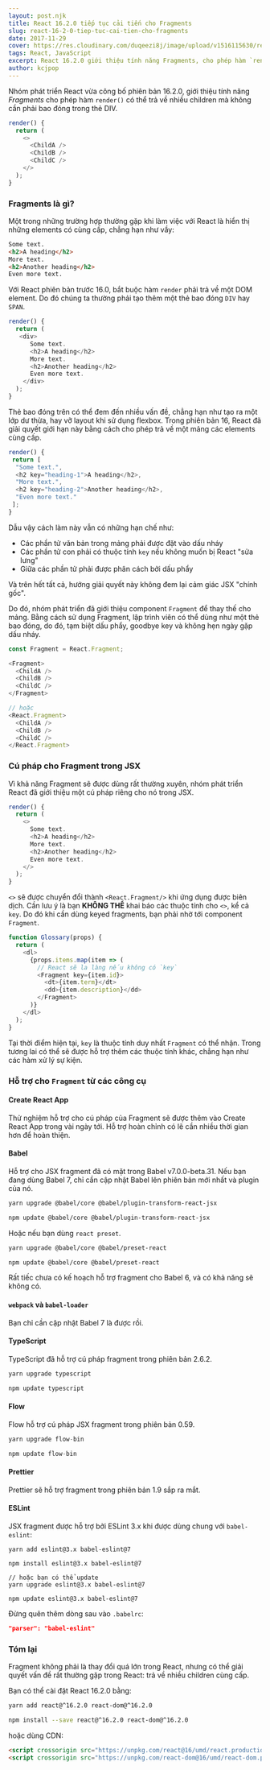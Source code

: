 ```yaml
---
layout: post.njk
title: React 16.2.0 tiếp tục cải tiến cho Fragments
slug: react-16-2-0-tiep-tuc-cai-tien-cho-fragments
date: 2017-11-29
cover: https://res.cloudinary.com/duqeezi8j/image/upload/v1516115630/react_paduom.png
tags: React, JavaScript
excerpt: React 16.2.0 giới thiệu tính năng Fragments, cho phép hàm `render()` trả về nhiều children cùng cấp mà không cần dùng mảng hay thẻ DIV dư thừa.
author: kcjpop
---
```


Nhóm phát triển React vừa công bố phiên bản 16.2.0, giới thiệu tính năng _Fragments_ cho phép hàm `render()` có thể trả về nhiều children mà không cần phải bao đóng trong thẻ DIV.

```javascript
render() {
  return (
    <>
      <ChildA />
      <ChildB />
      <ChildC />
    </>
  );
}
```

### Fragments là gì?

Một trong những trường hợp thường gặp khi làm việc với React là hiển thị những elements có cùng cấp, chẳng hạn như vầy:

```html
Some text.
<h2>A heading</h2>
More text.
<h2>Another heading</h2>
Even more text.
```

Với React phiên bản trước 16.0, bắt buộc hàm `render` phải trả về một DOM element. Do đó chúng ta thường phải tạo thêm một thẻ bao đóng `DIV` hay `SPAN`.

```javascript
render() {
  return (
   <div>
      Some text.
      <h2>A heading</h2>
      More text.
      <h2>Another heading</h2>
      Even more text.
    </div>
  );
}
```

Thẻ bao đóng trên có thể đem đến nhiều vấn đề, chẳng hạn như tạo ra một lớp dư thừa, hay vỡ layout khi sử dụng flexbox. Trong phiên bản 16, React đã giải quyết giới hạn này bằng cách cho phép trả về một mảng các elements cùng cấp.

```javascript
render() {
 return [
  "Some text.",
  <h2 key="heading-1">A heading</h2>,
  "More text.",
  <h2 key="heading-2">Another heading</h2>,
  "Even more text."
 ];
}
```

Dẫu vậy cách làm này vẫn có những hạn chế như:

- Các phần tử văn bản trong mảng phải được đặt vào dấu nháy
- Các phần tử con phải có thuộc tính `key` nếu không muốn bị React "sửa lưng"
- Giữa các phần tử phải được phân cách bởi dấu phẩy

Và trên hết tất cả, hướng giải quyết này không đem lại cảm giác JSX "chính gốc".

Do đó, nhóm phát triển đã giới thiệu component `Fragment` để thay thế cho mảng. Bằng cách sử dụng Fragment, lập trình viên có thể dùng như một thẻ bao đóng, do đó, tạm biệt dấu phẩy, goodbye key và không hẹn ngày gặp dấu nháy.

```javascript
const Fragment = React.Fragment;

<Fragment>
  <ChildA />
  <ChildB />
  <ChildC />
</Fragment>

// hoặc
<React.Fragment>
  <ChildA />
  <ChildB />
  <ChildC />
</React.Fragment>
```

### Cú pháp cho Fragment trong JSX

Vì khả năng Fragment sẽ được dùng rất thường xuyên, nhóm phát triển React đã giới thiệu một cú pháp riêng cho nó trong JSX.

```javascript
render() {
  return (
    <>
      Some text.
      <h2>A heading</h2>
      More text.
      <h2>Another heading</h2>
      Even more text.
    </>
  );
}
```

`<>` sẽ được chuyển đổi thành `<React.Fragment/>` khi ứng dụng được biên dịch. Cần lưu ý là bạn **KHÔNG THỂ** khai báo các thuộc tính cho `<>`, kể cả `key`. Do đó khi cần dùng keyed fragments, bạn phải nhờ tới component `Fragment`.

```javascript
function Glossary(props) {
  return (
    <dl>
      {props.items.map(item => (
        // React sẽ la làng nếu không có `key`
        <Fragment key={item.id}>
          <dt>{item.term}</dt>
          <dd>{item.description}</dd>
        </Fragment>
      )}
    </dl>
  );
}
```

Tại thời điểm hiện tại, `key` là thuộc tính duy nhất `Fragment` có thể nhận. Trong tương lai có thể sẽ được hỗ trợ thêm các thuộc tính khác, chẳng hạn như các hàm xử lý sự kiện.

### Hỗ trợ cho `Fragment` từ các công cụ

#### Create React App

Thử nghiệm hỗ trợ cho cú pháp của Fragment sẽ được thêm vào Create React App trong vài ngày tới. Hỗ trợ hoàn chỉnh có lẽ cần nhiều thời gian hơn để hoàn thiện.

#### Babel

Hỗ trợ cho JSX fragment đã có mặt trong Babel v7.0.0-beta.31. Nếu bạn đang dùng Babel 7, chỉ cần cập nhật Babel lên phiên bản mới nhất và plugin của nó.

```bash
yarn upgrade @babel/core @babel/plugin-transform-react-jsx

npm update @babel/core @babel/plugin-transform-react-jsx
```

Hoặc nếu bạn dùng `react preset`.

```bash
yarn upgrade @babel/core @babel/preset-react

npm update @babel/core @babel/preset-react
```

Rất tiếc chưa có kế hoạch hỗ trợ fragment cho Babel 6, và có khả năng sẽ không có.

#### `webpack` và `babel-loader`

Bạn chỉ cần cập nhật Babel 7 là được rồi.

#### TypeScript

TypeScript đã hỗ trợ cú pháp fragment trong phiên bản 2.6.2.

```bash
yarn upgrade typescript

npm update typescript
```

#### Flow

Flow hỗ trợ cú pháp JSX fragment trong phiên bản 0.59.

```javascript
yarn upgrade flow-bin

npm update flow-bin
```

#### Prettier

Prettier sẽ hỗ trợ fragment trong phiên bản 1.9 sắp ra mắt.

#### ESLint

JSX fragment được hỗ trợ bởi ESLint 3.x khi được dùng chung với `babel-eslint`:

```
yarn add eslint@3.x babel-eslint@7

npm install eslint@3.x babel-eslint@7

// hoặc bạn có thể update
yarn upgrade eslint@3.x babel-eslint@7

npm update eslint@3.x babel-eslint@7
```

Đừng quên thêm dòng sau vào `.babelrc`:

```json
"parser": "babel-eslint"
```

### Tóm lại

Fragment không phải là thay đổi quá lớn trong React, nhưng có thể giải quyết vấn đề rất thường gặp trong React: trả về nhiều children cùng cấp.

Bạn có thể cài đặt React 16.2.0 bằng:

```bash
yarn add react@^16.2.0 react-dom@^16.2.0

npm install --save react@^16.2.0 react-dom@^16.2.0
```

hoặc dùng CDN:

```html
<script crossorigin src="https://unpkg.com/react@16/umd/react.production.min.js"></script>
<script crossorigin src="https://unpkg.com/react-dom@16/umd/react-dom.production.min.js"></script>
```
